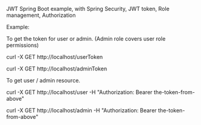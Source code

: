 JWT Spring Boot example, with Spring Security, JWT token, Role management, Authorization

Example:

To get the token for user or admin. (Admin role covers user role permissions)

curl -X GET http://localhost/userToken

curl -X GET http://localhost/adminToken

To get user / admin resource.

curl -X GET http://localhost/user -H "Authorization: Bearer the-token-from-above"

curl -X GET http://localhost/admin -H "Authorization: Bearer the-token-from-above"

